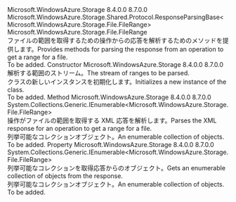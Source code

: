 <Type Name="ListRangesResponse" FullName="Microsoft.WindowsAzure.Storage.File.Protocol.ListRangesResponse">
  <TypeSignature Language="C#" Value="public sealed class ListRangesResponse : Microsoft.WindowsAzure.Storage.Shared.Protocol.ResponseParsingBase&lt;Microsoft.WindowsAzure.Storage.File.FileRange&gt;" />
  <TypeSignature Language="ILAsm" Value=".class public auto ansi sealed beforefieldinit ListRangesResponse extends Microsoft.WindowsAzure.Storage.Shared.Protocol.ResponseParsingBase`1&lt;class Microsoft.WindowsAzure.Storage.File.FileRange&gt;" />
  <TypeSignature Language="DocId" Value="T:Microsoft.WindowsAzure.Storage.File.Protocol.ListRangesResponse" />
  <TypeSignature Language="VB.NET" Value="Public NotInheritable Class ListRangesResponse&#xA;Inherits ResponseParsingBase(Of FileRange)" />
  <TypeSignature Language="F#" Value="type ListRangesResponse = class&#xA;    inherit ResponseParsingBase&lt;FileRange&gt;" />
  <AssemblyInfo>
    <AssemblyName>Microsoft.WindowsAzure.Storage</AssemblyName>
    <AssemblyVersion>8.4.0.0</AssemblyVersion>
    <AssemblyVersion>8.7.0.0</AssemblyVersion>
  </AssemblyInfo>
  <Base>
    <BaseTypeName>Microsoft.WindowsAzure.Storage.Shared.Protocol.ResponseParsingBase&lt;Microsoft.WindowsAzure.Storage.File.FileRange&gt;</BaseTypeName>
    <BaseTypeArguments>
      <BaseTypeArgument TypeParamName="T">Microsoft.WindowsAzure.Storage.File.FileRange</BaseTypeArgument>
    </BaseTypeArguments>
  </Base>
  <Interfaces />
  <Docs>
    <summary>
            <span data-ttu-id="c0fa7-101">ファイルの範囲を取得するための操作からの応答を解析するためのメソッドを提供します。</span><span class="sxs-lookup"><span data-stu-id="c0fa7-101">Provides methods for parsing the response from an operation to get a range for a file.</span></span>
            </summary>
    <remarks>To be added.</remarks>
  </Docs>
  <Members>
    <Member MemberName=".ctor">
      <MemberSignature Language="C#" Value="public ListRangesResponse (System.IO.Stream stream);" />
      <MemberSignature Language="ILAsm" Value=".method public hidebysig specialname rtspecialname instance void .ctor(class System.IO.Stream stream) cil managed" />
      <MemberSignature Language="DocId" Value="M:Microsoft.WindowsAzure.Storage.File.Protocol.ListRangesResponse.#ctor(System.IO.Stream)" />
      <MemberSignature Language="F#" Value="new Microsoft.WindowsAzure.Storage.File.Protocol.ListRangesResponse : System.IO.Stream -&gt; Microsoft.WindowsAzure.Storage.File.Protocol.ListRangesResponse" Usage="new Microsoft.WindowsAzure.Storage.File.Protocol.ListRangesResponse stream" />
      <MemberType>Constructor</MemberType>
      <AssemblyInfo>
        <AssemblyName>Microsoft.WindowsAzure.Storage</AssemblyName>
        <AssemblyVersion>8.4.0.0</AssemblyVersion>
        <AssemblyVersion>8.7.0.0</AssemblyVersion>
      </AssemblyInfo>
      <Parameters>
        <Parameter Name="stream" Type="System.IO.Stream" />
      </Parameters>
      <Docs>
        <param name="stream"><span data-ttu-id="c0fa7-102">解析する範囲のストリーム。</span><span class="sxs-lookup"><span data-stu-id="c0fa7-102">The stream of ranges to be parsed.</span></span></param>
        <summary>
            <span data-ttu-id="c0fa7-103"><see cref="T:Microsoft.WindowsAzure.Storage.File.Protocol.ListRangesResponse" /> クラスの新しいインスタンスを初期化します。</span><span class="sxs-lookup"><span data-stu-id="c0fa7-103">Initializes a new instance of the <see cref="T:Microsoft.WindowsAzure.Storage.File.Protocol.ListRangesResponse" /> class.</span></span>
            </summary>
        <remarks>To be added.</remarks>
      </Docs>
    </Member>
    <Member MemberName="ParseXml">
      <MemberSignature Language="C#" Value="protected override System.Collections.Generic.IEnumerable&lt;Microsoft.WindowsAzure.Storage.File.FileRange&gt; ParseXml ();" />
      <MemberSignature Language="ILAsm" Value=".method familyhidebysig virtual instance class System.Collections.Generic.IEnumerable`1&lt;class Microsoft.WindowsAzure.Storage.File.FileRange&gt; ParseXml() cil managed" />
      <MemberSignature Language="DocId" Value="M:Microsoft.WindowsAzure.Storage.File.Protocol.ListRangesResponse.ParseXml" />
      <MemberSignature Language="VB.NET" Value="Protected Overrides Function ParseXml () As IEnumerable(Of FileRange)" />
      <MemberSignature Language="F#" Value="override this.ParseXml : unit -&gt; seq&lt;Microsoft.WindowsAzure.Storage.File.FileRange&gt;" Usage="listRangesResponse.ParseXml " />
      <MemberType>Method</MemberType>
      <AssemblyInfo>
        <AssemblyName>Microsoft.WindowsAzure.Storage</AssemblyName>
        <AssemblyVersion>8.4.0.0</AssemblyVersion>
        <AssemblyVersion>8.7.0.0</AssemblyVersion>
      </AssemblyInfo>
      <ReturnValue>
        <ReturnType>System.Collections.Generic.IEnumerable&lt;Microsoft.WindowsAzure.Storage.File.FileRange&gt;</ReturnType>
      </ReturnValue>
      <Parameters />
      <Docs>
        <summary>
            <span data-ttu-id="c0fa7-104">操作がファイルの範囲を取得する XML 応答を解析します。</span><span class="sxs-lookup"><span data-stu-id="c0fa7-104">Parses the XML response for an operation to get a range for a file.</span></span>
            </summary>
        <returns><span data-ttu-id="c0fa7-105">列挙可能なコレクション<see cref="T:Microsoft.WindowsAzure.Storage.File.FileRange" />オブジェクト。</span><span class="sxs-lookup"><span data-stu-id="c0fa7-105">An enumerable collection of <see cref="T:Microsoft.WindowsAzure.Storage.File.FileRange" /> objects.</span></span></returns>
        <remarks>To be added.</remarks>
      </Docs>
    </Member>
    <Member MemberName="Ranges">
      <MemberSignature Language="C#" Value="public System.Collections.Generic.IEnumerable&lt;Microsoft.WindowsAzure.Storage.File.FileRange&gt; Ranges { get; }" />
      <MemberSignature Language="ILAsm" Value=".property instance class System.Collections.Generic.IEnumerable`1&lt;class Microsoft.WindowsAzure.Storage.File.FileRange&gt; Ranges" />
      <MemberSignature Language="DocId" Value="P:Microsoft.WindowsAzure.Storage.File.Protocol.ListRangesResponse.Ranges" />
      <MemberSignature Language="VB.NET" Value="Public ReadOnly Property Ranges As IEnumerable(Of FileRange)" />
      <MemberSignature Language="F#" Value="member this.Ranges : seq&lt;Microsoft.WindowsAzure.Storage.File.FileRange&gt;" Usage="Microsoft.WindowsAzure.Storage.File.Protocol.ListRangesResponse.Ranges" />
      <MemberType>Property</MemberType>
      <AssemblyInfo>
        <AssemblyName>Microsoft.WindowsAzure.Storage</AssemblyName>
        <AssemblyVersion>8.4.0.0</AssemblyVersion>
        <AssemblyVersion>8.7.0.0</AssemblyVersion>
      </AssemblyInfo>
      <ReturnValue>
        <ReturnType>System.Collections.Generic.IEnumerable&lt;Microsoft.WindowsAzure.Storage.File.FileRange&gt;</ReturnType>
      </ReturnValue>
      <Docs>
        <summary>
            <span data-ttu-id="c0fa7-106">列挙可能なコレクションを取得<see cref="T:Microsoft.WindowsAzure.Storage.File.FileRange" />応答からのオブジェクト。</span><span class="sxs-lookup"><span data-stu-id="c0fa7-106">Gets an enumerable collection of <see cref="T:Microsoft.WindowsAzure.Storage.File.FileRange" /> objects from the response.</span></span>
            </summary>
        <value><span data-ttu-id="c0fa7-107">列挙可能なコレクション<see cref="T:Microsoft.WindowsAzure.Storage.File.FileRange" />オブジェクト。</span><span class="sxs-lookup"><span data-stu-id="c0fa7-107">An enumerable collection of <see cref="T:Microsoft.WindowsAzure.Storage.File.FileRange" /> objects.</span></span></value>
        <remarks>To be added.</remarks>
      </Docs>
    </Member>
  </Members>
</Type>